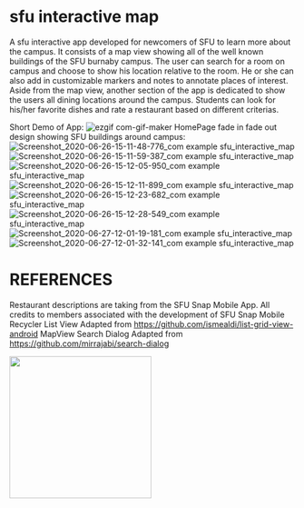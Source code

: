 # sfu interactive map
A sfu interactive app developed for newcomers of SFU to learn more about the campus. It consists of a map view showing all of the well known buildings of the SFU burnaby campus. The user can search for a room on campus and choose to show his location relative to the room. He or she can also add in customizable markers and notes to annotate places of interest. Aside from the map view, another section of the app is dedicated to show the users all dining locations around the campus. Students can look for his/her favorite dishes and rate a restaurant based on different criterias.

Short Demo of App:
![ezgif com-gif-maker](https://user-images.githubusercontent.com/32232680/85930172-056afe00-b86f-11ea-9b63-3415220c92d5.gif)
HomePage fade in fade out design showing SFU buildings around campus:
![Screenshot_2020-06-26-15-11-48-776_com example sfu_interactive_map](https://user-images.githubusercontent.com/32232680/85930192-43682200-b86f-11ea-8220-3c82b2c6e30c.jpg)
![Screenshot_2020-06-26-15-11-59-387_com example sfu_interactive_map](https://user-images.githubusercontent.com/32232680/85930194-46fba900-b86f-11ea-9252-f7a4a1c2a815.jpg)
![Screenshot_2020-06-26-15-12-05-950_com example sfu_interactive_map](https://user-images.githubusercontent.com/32232680/85930196-495e0300-b86f-11ea-859a-5bf55970ad0d.jpg)
![Screenshot_2020-06-26-15-12-11-899_com example sfu_interactive_map](https://user-images.githubusercontent.com/32232680/85930198-4b27c680-b86f-11ea-9cea-e04440ebcdb7.jpg)
![Screenshot_2020-06-26-15-12-23-682_com example sfu_interactive_map](https://user-images.githubusercontent.com/32232680/85930199-4bc05d00-b86f-11ea-9ab5-268c21388f69.jpg)
![Screenshot_2020-06-26-15-12-28-549_com example sfu_interactive_map](https://user-images.githubusercontent.com/32232680/85930200-4c58f380-b86f-11ea-8713-aa20fef2c3fd.jpg)
![Screenshot_2020-06-27-12-01-19-181_com example sfu_interactive_map](https://user-images.githubusercontent.com/32232680/85930201-4d8a2080-b86f-11ea-91ae-16dc41673f75.jpg)
![Screenshot_2020-06-27-12-01-32-141_com example sfu_interactive_map](https://user-images.githubusercontent.com/32232680/85930202-4e22b700-b86f-11ea-8e18-757654fc3911.jpg)

# REFERENCES

Restaurant descriptions are taking from the SFU Snap Mobile App. All credits to members associated with the development of SFU Snap Mobile
Recycler List View Adapted from https://github.com/ismealdi/list-grid-view-android
MapView Search Dialog Adapted from https://github.com/mirrajabi/search-dialog

<img src="https://user-images.githubusercontent.com/32232680/85932070-e031bc00-b87d-11ea-8cff-758fb8565a31.jpg" width="250"/>
